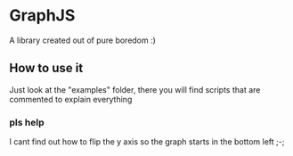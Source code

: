 # GraphJS

A library created out of pure boredom :)

## How to use it

Just look at the "examples" folder, there you will find scripts that are commented to explain everything

### pls help

I cant find out how to flip the y axis so the graph starts in the bottom left ;-;
